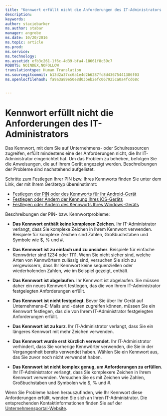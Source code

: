 ```yaml
---
title: "Kennwort erfüllt nicht die Anforderungen des IT-Administrators | Microsoft Intune"
description: 
keywords: 
author: staciebarker
ms.author: stabar
manager: angrobe
ms.date: 10/20/2016
ms.topic: article
ms.prod: 
ms.service: 
ms.technology: 
ms.assetid: efb3c261-1f6c-4d39-bfa4-18661f8c59c7
ROBOTS: NOINDEX,NOFOLLOW
translationtype: Human Translation
ms.sourcegitcommit: b13d2a37cc6a1e4d2b6287fc8d43675441386f03
ms.openlocfilehash: fa9a3a89e50e8d03beb2efc067925ca0a4fcd68c


---
```


# Kennwort erfüllt nicht die Anforderungen des IT-Administrators

Das Kennwort, mit dem Sie auf Unternehmens- oder Schulressourcen zugreifen, erfüllt mindestens eine der Anforderungen nicht, die Ihr IT-Administrator eingerichtet hat. Um das Problem zu beheben, befolgen Sie die Anweisungen, die auf Ihrem Gerät angezeigt werden. Beschreibungen der Probleme sind nachstehend aufgelistet.

Schritte zum Festlegen Ihrer PIN bzw. Ihres Kennworts finden Sie unter dem Link, der mit Ihrem Gerätetyp übereinstimmt:

- [Festlegen der PIN oder des Kennworts für Ihr Android-Gerät](set-your-pin-or-password-android.md)
- [Festlegen oder Ändern der Kennung Ihres iOS-Geräts](set-or-change-your-passcode-ios.md)
- [Festlegen oder Ändern des Kennworts Ihres Windows-Geräts](set-or-change-your-password-windows.md)

Beschreibungen der PIN- bzw. Kennwortprobleme:

- **Das Kennwort enthält keine komplexen Zeichen**. Ihr IT-Administrator verlangt, dass Sie komplexe Zeichen in Ihrem Kennwort verwenden. Beispiele für komplexe Zeichen sind Zahlen, Großbuchstaben und Symbole wie $, % und #. 

- **Das Kennwort ist zu einfach und zu unsicher**. Beispiele für einfache Kennwörter sind 1234 oder 1111. Wenn Sie nicht sicher sind, welche Arten von Kennwörtern zulässig sind, versuchen Sie sich zu vergewissern, dass Ihr Kennwort keine sequenziellen oder wiederholenden Zahlen, wie im Beispiel gezeigt, enthält.

- **Das Kennwort ist abgelaufen**. Ihr Kennwort ist abgelaufen. Sie müssen daher ein neues Kennwort festlegen, das die von Ihrem IT-Administrator festgelegten Anforderungen erfüllt.

- **Das Kennwort ist nicht festgelegt**. Bevor Sie über Ihr Gerät auf Unternehmens-E-Mails und -daten zugreifen können, müssen Sie ein Kennwort festlegen, das die von Ihrem IT-Administrator festgelegten Anforderungen erfüllt.

- **Das Kennwort ist zu kurz**. Ihr IT-Administrator verlangt, dass Sie ein längeres Kennwort mit mehr Zeichen verwenden.

- **Das Kennwort wurde erst kürzlich verwendet**. Ihr IT-Administrator verhindert, dass Sie vorherige Kennwörter verwenden, die Sie in der Vergangenheit bereits verwendet haben. Wählen Sie ein Kennwort aus, das Sie zuvor noch nicht verwendet haben. 

- **Das Kennwort ist nicht komplex genug, um Anforderungen zu erfüllen**. Ihr IT-Administrator verlangt, dass Sie komplexere Zeichen in Ihrem Kennwort verwenden. Versuchen Sie es mit Zeichen wie Zahlen, Großbuchstaben und Symbolen wie $, % und #. 

Wenn Sie Probleme haben herauszufinden, wie Ihr Kennwort diese Anforderungen erfüllt, wenden Sie sich an Ihren IT-Administrator. Die entsprechenden Kontaktinformationen finden Sie auf der [Unternehmensportal-Website](http://portal.manage.microsoft.com).



<!--HONumber=Oct16_HO3-->


